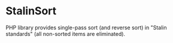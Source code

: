 # StalinSort
PHP library provides single-pass sort (and reverse sort) in "Stalin standards" (all non-sorted items are eliminated).
